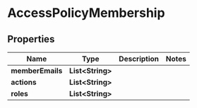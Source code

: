 
# AccessPolicyMembership

## Properties
Name | Type | Description | Notes
------------ | ------------- | ------------- | -------------
**memberEmails** | **List&lt;String&gt;** |  | 
**actions** | **List&lt;String&gt;** |  | 
**roles** | **List&lt;String&gt;** |  | 



